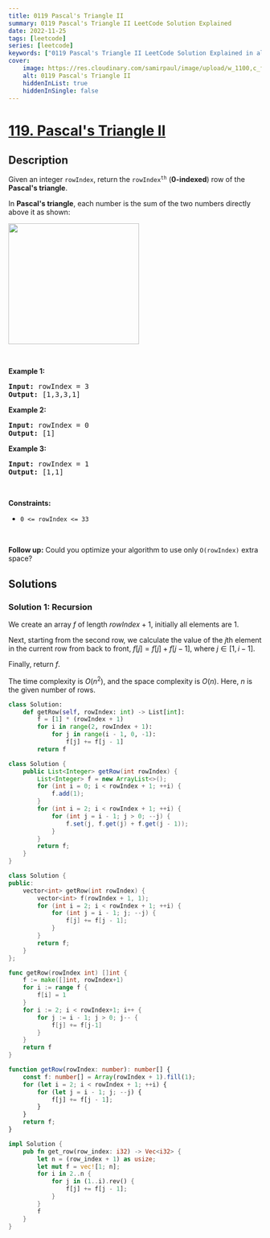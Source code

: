 ```yaml
---
title: 0119 Pascal's Triangle II
summary: 0119 Pascal's Triangle II LeetCode Solution Explained
date: 2022-11-25
tags: [leetcode]
series: [leetcode]
keywords: ["0119 Pascal's Triangle II LeetCode Solution Explained in all languages", "0119 Pascal's Triangle II", "LeetCode", "leetcode solution in Python3 C++ Java Go PHP Ruby Swift TypeScript Rust C# JavaScript C", "GeeksforGeeks", "InterviewBit", "Coding Ninjas", "HackerRank", "HackerEarth", "CodeChef", "TopCoder", "AlgoExpert", "freeCodeCamp", "Codeforces", "GitHub", "AtCoder", "Samir Paul"]
cover:
    image: https://res.cloudinary.com/samirpaul/image/upload/w_1100,c_fit,co_rgb:FFFFFF,l_text:Arial_75_bold:0119 Pascal's Triangle II - Solution Explained/problem-solving.webp
    alt: 0119 Pascal's Triangle II
    hiddenInList: true
    hiddenInSingle: false
---
```



# [119. Pascal's Triangle II](https://leetcode.com/problems/pascals-triangle-ii)


## Description

<p>Given an integer <code>rowIndex</code>, return the <code>rowIndex<sup>th</sup></code> (<strong>0-indexed</strong>) row of the <strong>Pascal&#39;s triangle</strong>.</p>

<p>In <strong>Pascal&#39;s triangle</strong>, each number is the sum of the two numbers directly above it as shown:</p>
<img alt="" src="https://spcdn.pages.dev/leetcode/problems/0119.Pascal%27s%20Triangle%20II/images/PascalTriangleAnimated2.gif" style="height:240px; width:260px" />
<p>&nbsp;</p>
<p><strong class="example">Example 1:</strong></p>
<pre><strong>Input:</strong> rowIndex = 3
<strong>Output:</strong> [1,3,3,1]
</pre><p><strong class="example">Example 2:</strong></p>
<pre><strong>Input:</strong> rowIndex = 0
<strong>Output:</strong> [1]
</pre><p><strong class="example">Example 3:</strong></p>
<pre><strong>Input:</strong> rowIndex = 1
<strong>Output:</strong> [1,1]
</pre>
<p>&nbsp;</p>
<p><strong>Constraints:</strong></p>

<ul>
	<li><code>0 &lt;= rowIndex &lt;= 33</code></li>
</ul>

<p>&nbsp;</p>
<p><strong>Follow up:</strong> Could you optimize your algorithm to use only <code>O(rowIndex)</code> extra space?</p>

## Solutions

### Solution 1: Recursion

We create an array $f$ of length $rowIndex + 1$, initially all elements are $1$.

Next, starting from the second row, we calculate the value of the $j$th element in the current row from back to front, $f[j] = f[j] + f[j - 1]$, where $j \in [1, i - 1]$.

Finally, return $f$.

The time complexity is $O(n^2)$, and the space complexity is $O(n)$. Here, $n$ is the given number of rows.

<!-- tabs:start -->

```python
class Solution:
    def getRow(self, rowIndex: int) -> List[int]:
        f = [1] * (rowIndex + 1)
        for i in range(2, rowIndex + 1):
            for j in range(i - 1, 0, -1):
                f[j] += f[j - 1]
        return f
```

```java
class Solution {
    public List<Integer> getRow(int rowIndex) {
        List<Integer> f = new ArrayList<>();
        for (int i = 0; i < rowIndex + 1; ++i) {
            f.add(1);
        }
        for (int i = 2; i < rowIndex + 1; ++i) {
            for (int j = i - 1; j > 0; --j) {
                f.set(j, f.get(j) + f.get(j - 1));
            }
        }
        return f;
    }
}
```

```cpp
class Solution {
public:
    vector<int> getRow(int rowIndex) {
        vector<int> f(rowIndex + 1, 1);
        for (int i = 2; i < rowIndex + 1; ++i) {
            for (int j = i - 1; j; --j) {
                f[j] += f[j - 1];
            }
        }
        return f;
    }
};
```

```go
func getRow(rowIndex int) []int {
	f := make([]int, rowIndex+1)
	for i := range f {
		f[i] = 1
	}
	for i := 2; i < rowIndex+1; i++ {
		for j := i - 1; j > 0; j-- {
			f[j] += f[j-1]
		}
	}
	return f
}
```

```ts
function getRow(rowIndex: number): number[] {
    const f: number[] = Array(rowIndex + 1).fill(1);
    for (let i = 2; i < rowIndex + 1; ++i) {
        for (let j = i - 1; j; --j) {
            f[j] += f[j - 1];
        }
    }
    return f;
}
```

```rust
impl Solution {
    pub fn get_row(row_index: i32) -> Vec<i32> {
        let n = (row_index + 1) as usize;
        let mut f = vec![1; n];
        for i in 2..n {
            for j in (1..i).rev() {
                f[j] += f[j - 1];
            }
        }
        f
    }
}
```

<!-- tabs:end -->

<!-- end -->
